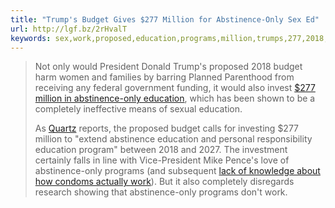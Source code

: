 ```yaml
---
title: "Trump's Budget Gives $277 Million for Abstinence-Only Sex Ed"
url: http://lgf.bz/2rHvalT
keywords: sex,work,proposed,education,programs,million,trumps,277,2018,budget,gives,completely,abstinenceonly,ed
---
```

> Not only would President Donald Trump's proposed 2018 budget harm women and families by barring Planned Parenthood from receiving any federal government funding, it would also invest [\$277 million in abstinence-only education](https://www.whitehouse.gov/sites/whitehouse.gov/files/omb/budget/fy2018/budget.pdf), which has been shown to be a completely ineffective means of sexual education.
>
> As [Quartz](https://qz.com/989317/budget-trump-is-devoting-almost-300-million-to-abstinence-only-sexual-education/) reports, the proposed budget calls for investing \$277 million to "extend abstinence education and personal responsibility education program" between 2018 and 2027. The investment certainly falls in line with Vice-President Mike Pence's love of abstinence-only programs (and subsequent [lack of knowledge about how condoms actually work](http://www.thecut.com/2016/07/mike-pence-condoms-very-poor-protection-against-stds.html)). But it also completely disregards research showing that abstinence-only programs don't work.
